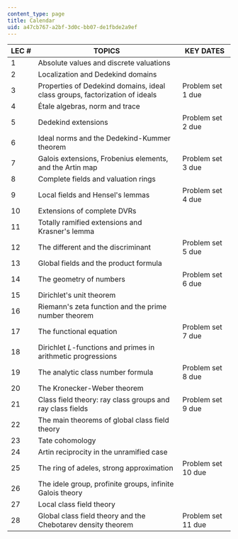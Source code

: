 ```yaml
---
content_type: page
title: Calendar
uid: a47cb767-a2bf-3d0c-bb07-de1fbde2a9ef
---
```


| LEC # | TOPICS | KEY DATES |
| --- | --- | --- |
| 1 | Absolute values and discrete valuations | &nbsp; |
| 2 | Localization and Dedekind domains | &nbsp; |
| 3 | Properties of Dedekind domains, ideal class groups, factorization of ideals | Problem set 1 due |
| 4 | Étale algebras, norm and trace | &nbsp; |
| 5 | Dedekind extensions | Problem set 2 due |
| 6 | Ideal norms and the Dedekind-Kummer theorem | &nbsp; |
| 7 | Galois extensions, Frobenius elements, and the Artin map | Problem set 3 due |
| 8 | Complete fields and valuation rings | &nbsp; |
| 9 | Local fields and Hensel's lemmas | Problem set 4 due |
| 10 | Extensions of complete DVRs | &nbsp; |
| 11 | Totally ramified extensions and Krasner's lemma | &nbsp; |
| 12 | The different and the discriminant | Problem set 5 due |
| 13 | Global fields and the product formula | &nbsp; |
| 14 | The geometry of numbers | Problem set 6 due |
| 15 | Dirichlet's unit theorem | &nbsp; |
| 16 | Riemann's zeta function and the prime number theorem | &nbsp; |
| 17 | The functional equation | Problem set 7 due |
| 18 | Dirichlet _L_\-functions and primes in arithmetic progressions | &nbsp; |
| 19 | The analytic class number formula | Problem set 8 due |
| 20 | The Kronecker-Weber theorem | &nbsp; |
| 21 | Class field theory: ray class groups and ray class fields | Problem set 9 due |
| 22 | The main theorems of global class field theory | &nbsp; |
| 23 | Tate cohomology | &nbsp; |
| 24 | Artin reciprocity in the unramified case | &nbsp; |
| 25 | The ring of adeles, strong approximation | Problem set 10 due |
| 26 | The idele group, profinite groups, infinite Galois theory | &nbsp; |
| 27 | Local class field theory | &nbsp; |
| 28 | Global class field theory and the Chebotarev density theorem | Problem set 11 due
